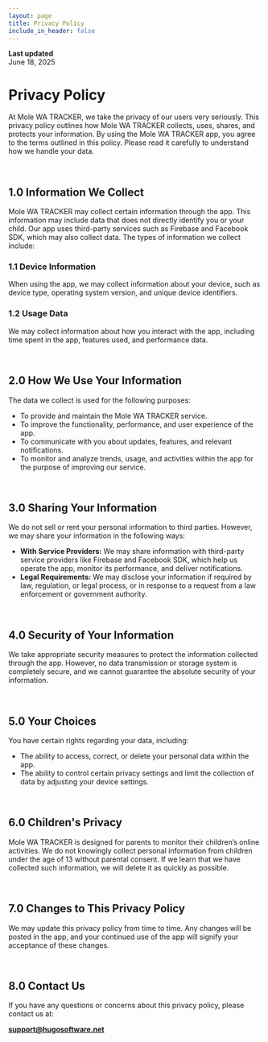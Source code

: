 ```yaml
---
layout: page
title: Privacy Policy
include_in_header: false
---
```


**Last updated**  
June 18, 2025

# Privacy Policy

At Mole WA TRACKER, we take the privacy of our users very seriously. This privacy policy outlines how Mole WA TRACKER collects, uses, shares, and protects your information. By using the Mole WA TRACKER app, you agree to the terms outlined in this policy. Please read it carefully to understand how we handle your data.

<br>

## 1.0 Information We Collect

Mole WA TRACKER may collect certain information through the app. This information may include data that does not directly identify you or your child. Our app uses third-party services such as Firebase and Facebook SDK, which may also collect data. The types of information we collect include:

### 1.1 Device Information

When using the app, we may collect information about your device, such as device type, operating system version, and unique device identifiers.

### 1.2 Usage Data

We may collect information about how you interact with the app, including time spent in the app, features used, and performance data.

<br>

## 2.0 How We Use Your Information

The data we collect is used for the following purposes:

- To provide and maintain the Mole WA TRACKER service.
- To improve the functionality, performance, and user experience of the app.
- To communicate with you about updates, features, and relevant notifications.
- To monitor and analyze trends, usage, and activities within the app for the purpose of improving our service.

<br>

## 3.0 Sharing Your Information

We do not sell or rent your personal information to third parties. However, we may share your information in the following ways:

- **With Service Providers:** We may share information with third-party service providers like Firebase and Facebook SDK, which help us operate the app, monitor its performance, and deliver notifications.
- **Legal Requirements:** We may disclose your information if required by law, regulation, or legal process, or in response to a request from a law enforcement or government authority.

<br>

## 4.0 Security of Your Information

We take appropriate security measures to protect the information collected through the app. However, no data transmission or storage system is completely secure, and we cannot guarantee the absolute security of your information.

<br>

## 5.0 Your Choices

You have certain rights regarding your data, including:

- The ability to access, correct, or delete your personal data within the app.
- The ability to control certain privacy settings and limit the collection of data by adjusting your device settings.

<br>

## 6.0 Children's Privacy

Mole WA TRACKER is designed for parents to monitor their children’s online activities. We do not knowingly collect personal information from children under the age of 13 without parental consent. If we learn that we have collected such information, we will delete it as quickly as possible.

<br>

## 7.0 Changes to This Privacy Policy

We may update this privacy policy from time to time. Any changes will be posted in the app, and your continued use of the app will signify your acceptance of these changes.

<br>

## 8.0 Contact Us

If you have any questions or concerns about this privacy policy, please contact us at:

**support@hugosoftware.net**
